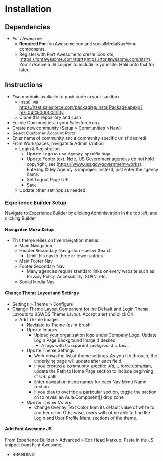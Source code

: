 # Installation

## Dependencies

* Font Awesome
  * **Required For** fontAwesomeIcon and socialMediaNavMenu components. 
  * Register with Font Awesome to create icon kits, [https://fontawesome.com/start](https://fontawesome.com/start). You'll receive a JS snippet to include in your site. Hold onto that for later.

## Instructions

* Two methods available to push code to your sandbox
  * Install via https://test.salesforce.com/packaging/installPackage.apexp?p0=04t350000001l0y
  * Clone this repository and push
* Enable Communities in your Salesforce org
* Create new community (Setup > Communities > New)
* Select Customer Account Portal
* Enter name of community and a community specific url (if desired)
* From Workspaces, navigate to Administration
  * Login & Registration
    * Update Logo to use Agency-specific logo
    * Update Footer text. Note, US Government agencies do not hold copyright, see (https://www.usa.gov/government-works). Entering © My Agency is improper. Instead, just enter the agency name.
    * Set Logout Page URL
    * Save
  * Update other settings as needed.
### Experience Builder Setup

Navigate to Experience Builder by clicking Administration in the top left, and clicking Builder

#### Navigation Menu Setup

* This theme relies on five navigation menus. 
  * Main Navigation
  * Header Secondary Navigation - below Search 
    * Limit this nav to three or fewer entries
  * Main Footer Nav
  * Footer Secondary Nav
    * Many agencies require standard links on every website such as Privacy Policy, Accessibility, SORN, etc. 
  * Social Media Nav

#### Change Theme Layout and Settings

* Settings > Theme > Configure
* Change Theme Layout Component for the Default and Login Theme Layouts to USWDS Theme Layout. Accept alert and click OK.
  * Add Theme Images
    * Navigate to Theme (paint brush) 
    * Update Images
      * Upload your organization logo under Company Logo. Update Login Page Background Image if desired.
        * A logo with transparent background is best.
    * Update Theme Settings
      * Work down the list of theme settings. As you tab through, the underlying page will update after each field.
      * If you created a community specific URL ...force.com/blah, update the Path to Home Page section to include beginning of URI path
      * Enter navigation menu names for each Nav Menu Name section
      * If you plan to override a particular section, toggle the section on to reveal an Aura.Component[] drop zone
    * Update Theme Colors
      * Change Overlay Text Color from its default value of white to another color. Otherwise, users will not be able to find the Login and User Profile Menu sections of the theme.

#### Add Font Awesome JS

From Experience Builder > Advanced > Edit Head Markup. Paste in the JS snippet from Font Awesome.

* BRANDING
